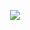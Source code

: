 <!-- <p align="center"> <img width="" height="" src="https://i.imgur.com/EsibECL.gif"> </p> -->
<!-- <p align="center"> <img width="" height="" src="https://i.imgur.com/dIGqATm.gif"> </p> </p> -->
<p align="center"> <img width="" height="" src="https://i.imgur.com/4eSjVKP.gif"> </p>

[instagram]: https://instagram.com/clint.chu
[linkedin]: https://linkedin.com/in/clinthchu

[imgur_pixelart_backgrounds]: https://imgur.com/gallery/gH4HL
